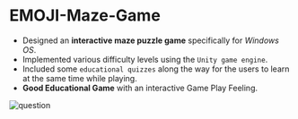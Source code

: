# EMOJI-Maze-Game 
- Designed an **interactive maze puzzle game** specifically for _Windows OS_. 
- Implemented various difficulty levels using the `Unity game engine`.
- Included some `educational quizzes` along the way for the users to learn at the same time while playing. 
- **Good Educational Game** with an interactive Game Play Feeling.
  
![question](https://github.com/aungkhantmyat/EMOJI-Maze-Game/assets/48421405/5ae08aa1-0aec-43e8-9e4e-d7bec910fd8f)
